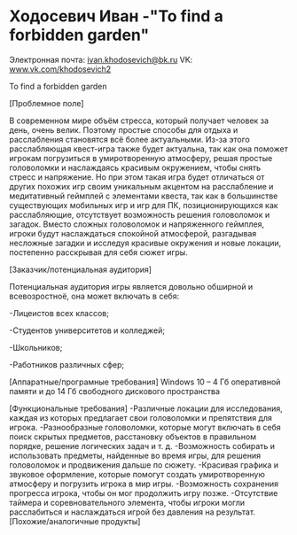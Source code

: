 # Ходосевич Иван -"To find a forbidden garden"
Электронная почта: ivan.khodosevich@bk.ru
VK: www.vk.com/khodosevich2

To find a forbidden garden

[Проблемное поле]

В современном мире объём стресса, который получает человек за день, очень велик. Поэтому простые способы для отдыха и расслабления становятся всё более актуальными. Из-за этого расслабляющая квест-игра также будет актуальна, так как она поможет игрокам погрузиться в умиротворенную атмосферу, решая простые головоломки и наслаждаясь красивым окружением, чтобы снять стресс и напряжение. Но при этом такая игра будет отличаться от других похожих игр своим уникальным акцентом на расслабление и медитативный геймплей с элементами квеста, так как в большинстве существующих мобильных игр и игр для ПК, позиционирующихся как расслабляющие, отсутствует возможность решения головоломок и загадок. Вместо сложных головоломок и напряженного геймплея, игроки будут наслаждаться спокойной атмосферой, разгадывая несложные загадки и исследуя красивые окружения и новые локации, постепенно расскрывая для себя сюжет игры. 

[Заказчик/потенциальная аудитория]

Потенциальная аудитория игры является довольно обширной и всевозростноё, она может включать в себя:

-Лицеистов всех классов;

-Студентов университетов и колледжей;

-Школьников;

-Работников различных сфер;

[Аппаратные/програмные требования]
Windows 10 – 4 Гб оперативной памяти и до 14 Гб свободного дискового пространства

[Функциональные требования]
-Различные локации для исследования, каждая из которых предлагает свои головоломки и препятствия для игрока.
-Разнообразные головоломки, которые могут включать в себя поиск скрытых предметов, расстановку объектов в правильном порядке, решение логических задач и т. д.
-Возможность собирать и использовать предметы, найденные во время игры, для решения головоломок и продвижения дальше по сюжету.
-Красивая графика и звуковое оформление, которые помогут создать умиротворенную атмосферу и погрузить игрока в мир игры.
-Возможность сохранения прогресса игрока, чтобы он мог продолжить игру позже.
-Отсутствие таймера и соревновательного элемента, чтобы игроки могли расслабиться и наслаждаться игрой без давления на результат.
[Похожие/аналогичные продукты]
